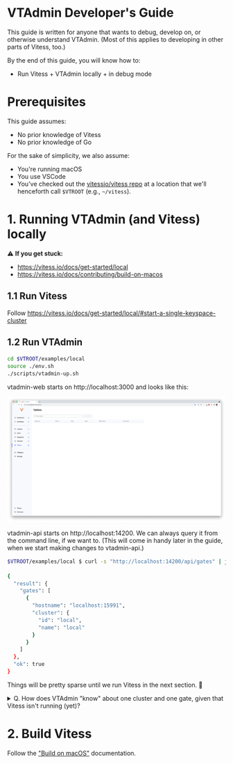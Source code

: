 # VTAdmin Developer's Guide

This guide is written for anyone that wants to debug, develop on, or otherwise understand VTAdmin. (Most of this applies to developing in other parts of Vitess, too.)

By the end of this guide, you will know how to:

- Run Vitess + VTAdmin locally + in debug mode


# Prerequisites

This guide assumes:

- No prior knowledge of Vitess
- No prior knowledge of Go

For the sake of simplicity, we also assume:

- You're running macOS
- You use VSCode
- You've checked out the [vitessio/vitess repo](https://github.com/vitessio/vitess) at a location that we'll henceforth call `$VTROOT` (e.g., `~/vitess`).


# 1. Running VTAdmin (and Vitess) locally

⚠️ **If you get stuck:**
- https://vitess.io/docs/get-started/local
- https://vitess.io/docs/contributing/build-on-macos

## 1.1 Run Vitess

Follow https://vitess.io/docs/get-started/local/#start-a-single-keyspace-cluster

## 1.2 Run VTAdmin

```bash
cd $VTROOT/examples/local
source ./env.sh
./scripts/vtadmin-up.sh
```

vtadmin-web starts on http://localhost:3000 and looks like this:

![](./1.2-vtadmin-web.png)

vtadmin-api starts on http://localhost:14200. We can always query it from the command line, if we want to. (This will come in handy later in the guide, when we start making changes to vtadmin-api.)

```bash
$VTROOT/examples/local $ curl -s "http://localhost:14200/api/gates" | jq .

{
  "result": {
    "gates": [
      {
        "hostname": "localhost:15991",
        "cluster": {
          "id": "local",
          "name": "local"
        }
      }
    ]
  },
  "ok": true
}
```


Things will be pretty sparse until we run Vitess in the next section. 🤠


<details>
<summary>
Q. How does VTAdmin "know" about one cluster and one gate, given that Vitess isn't running (yet)?
</summary>

The `vtadmin-up.sh` script we ran in step 1.2 starts VTAdmin using "static file discovery", where the vtgates and vtctlds in our cluster are described in a staitc .json file:

```json
{
	"vtgates": [
		{
			"host": {
				"hostname": "127.0.0.1:15991",
				"cell": "us-east-1b",
				"pool": "qa",
				"keyspaces": ["commerce", "customer"]
			}
		}
	],
	"vtctlds": [
		{
			"host": {
				"hostname": "127.0.0.1:15999"
			}
		}
	]
}
```
</details>


# 2. Build Vitess

Follow the ["Build on macOS"](https://vitess.io/docs/contributing/build-on-macos) documentation.
